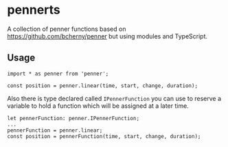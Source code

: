 # pennerts
A collection of penner functions based on https://github.com/bcherny/penner but using modules and TypeScript.

## Usage

```
import * as penner from 'penner';

const position = penner.linear(time, start, change, duration);
```

Also there is type declared called `IPennerFunction` you can use to reserve a variable to hold a function which will be assigned at a later time.

```
let pennerFunction: penner.IPennerFunction;
...
pennerFunction = penner.linear;
const position = pennerFunction(time, start, change, duration);
```
